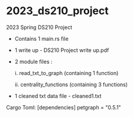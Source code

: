 # 2023_ds210_project
2023 Spring DS210 Project 

- Contains 1 main.rs file 
- 1 write up  - DS210 Project write up.pdf
- 2 module files :

  i. read_txt_to_graph (containing 1 function)
  
  ii. centrality_functions (containing 3 functions)
  
- 1 cleaned txt data file - cleaned1.txt 

Cargo Toml: 
[dependencies]
petgraph = "0.5.1"
